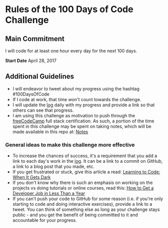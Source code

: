 # Rules of the 100 Days of Code Challenge

## Main Commitment
I will code for at least one hour every day for the next 100 days.

**Start Date**
April 28, 2017

## Additional Guidelines
- I will endeavor to tweet about my progress using the hashtag #100DaysOfCode
- If I code at work, that time won't count towards the challenge.
- I will update the [log](log.md) daily with my progress and provide a link so that others can see that progress.
- I am using this challenge as motivation to push through the [freeCodeCamp](https://beta.freecodecamp.com) full stack certification. As such, a portion of the time spent in this challenge may be spent on taking notes, which will be made available in this repo at: [Notes](notes.md)

### General ideas to make this challenge more effective
- To increase the chances of success, it's a requirement that you add a link to each day's work in the [log](log.md). It can be a link to a commit on GitHub, a link to a blog post that you made, etc.
- If you get frustrated or stuck, give this article a read: [Learning to Code: When It Gets Dark](https://medium.freecodecamp.com/learning-to-code-when-it-gets-dark-e485edfb58fd)
- If you don't know why there is such an emphasis on working on the projects vs doing tutorials or online courses, read this: [How to Get a Developer Job in Less Than a Year](https://medium.freecodecamp.com/how-to-get-a-developer-job-in-less-than-a-year-c27bbfe71645)
- If you can't push your code to GitHub for some reason (i.e. if you're only starting to code and doing interactive exercises), provide a link to a tweet. You can think of something else as long as your challenge stays public - and you get the benefit of being committed to it and accountable for your progress.